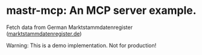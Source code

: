 # mastr-mcp: An MCP server example.

Fetch data from German Marktstammdatenregister ([marktstammdatenregister.de](https://marktstammdatenregister.de))

Warning: This is a demo implementation. Not for production!
